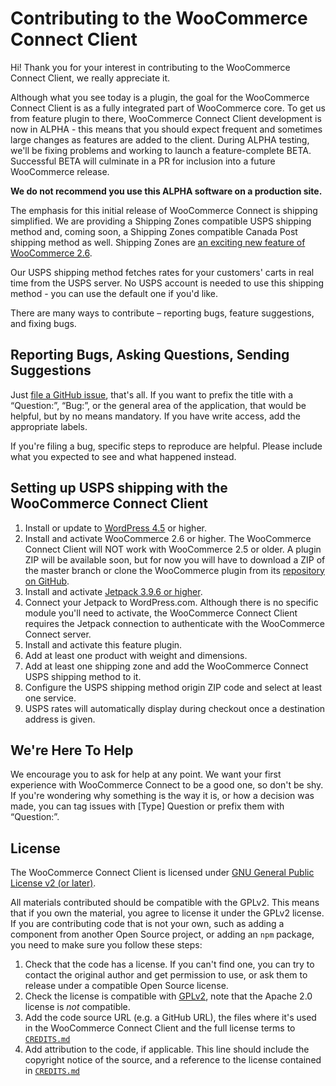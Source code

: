 # Contributing to the WooCommerce Connect Client

Hi! Thank you for your interest in contributing to the WooCommerce Connect Client, we really appreciate it.

Although what you see today is a plugin, the goal for the WooCommerce Connect Client is as a fully integrated part of WooCommerce core. To get us from feature plugin to there, WooCommerce Connect Client development is now in ALPHA - this means that you should expect frequent and sometimes large changes as features are added to the client. During ALPHA testing, we'll be fixing problems and working to launch a feature-complete BETA. Successful BETA will culminate in a PR for inclusion into a future WooCommerce release.

**We do not recommend you use this ALPHA software on a production site.**

The emphasis for this initial release of WooCommerce Connect is shipping simplified. We are providing a Shipping Zones compatible USPS shipping method and, coming soon, a Shipping Zones compatible Canada Post shipping method as well. Shipping Zones are [an exciting new feature of WooCommerce 2.6](https://woocommerce.wordpress.com/2016/02/10/shipping-zones-to-ship-with-2-6/).

Our USPS shipping method fetches rates for your customers' carts in real time from the USPS server. No USPS account is needed to use this shipping method - you can use the default one if you'd like.

There are many ways to contribute – reporting bugs, feature suggestions, and fixing bugs.

## Reporting Bugs, Asking Questions, Sending Suggestions

Just [file a GitHub issue](https://github.com/Automattic/woocommerce-connect-client/issues/), that's all. If you want to prefix the title with a “Question:”, “Bug:”, or the general area of the application, that would be helpful, but by no means mandatory. If you have write access, add the appropriate labels.

If you're filing a bug, specific steps to reproduce are helpful. Please include what you expected to see and what happened instead.

## Setting up USPS shipping with the WooCommerce Connect Client

1. Install or update to [WordPress 4.5](https://wordpress.org/download/) or higher.
2. Install and activate WooCommerce 2.6 or higher. The WooCommerce Connect Client will NOT work with WooCommerce 2.5 or older.  A plugin ZIP will be available soon, but for now you will have to download a ZIP of the master branch or clone the WooCommerce plugin from its [repository on GitHub](https://github.com/woothemes/woocommerce).
3. Install and activate [Jetpack 3.9.6 or higher](https://wordpress.org/plugins/jetpack/).
4. Connect your Jetpack to WordPress.com. Although there is no specific module you'll need to activate, the WooCommerce Connect Client requires the Jetpack connection to authenticate with the WooCommerce Connect server.
5. Install and activate this feature plugin.
6. Add at least one product with weight and dimensions.
7. Add at least one shipping zone and add the WooCommerce Connect USPS shipping method to it.
8. Configure the USPS shipping method origin ZIP code and select at least one service.
9. USPS rates will automatically display during checkout once a destination address is given.

## We're Here To Help

We encourage you to ask for help at any point. We want your first experience with WooCommerce Connect to be a good one, so don't be shy. If you're wondering why something is the way it is, or how a decision was made, you can tag issues with [Type] Question or prefix them with “Question:”.

## License

The WooCommerce Connect Client is licensed under [GNU General Public License v2 (or later)](/LICENSE.md).

All materials contributed should be compatible with the GPLv2. This means that if you own the material, you agree to license it under the GPLv2 license. If you are contributing code that is not your own, such as adding a component from another Open Source project, or adding an `npm` package, you need to make sure you follow these steps:

1. Check that the code has a license. If you can't find one, you can try to contact the original author and get permission to use, or ask them to release under a compatible Open Source license.
2. Check the license is compatible with [GPLv2](http://www.gnu.org/licenses/license-list.en.html#GPLCompatibleLicenses), note that the Apache 2.0 license is *not* compatible.
3. Add the code source URL (e.g. a GitHub URL), the files where it's used in the WooCommerce Connect Client and the full license terms to [`CREDITS.md`](/CREDITS.md)
4. Add attribution to the code, if applicable. This line should include the copyright notice of the source, and a reference to the license contained in [`CREDITS.md`](/CREDITS.md)
